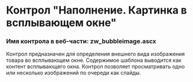﻿---
description: 2.4.9.1
---
# Контрол "Наполнение. Картинка в всплывающем окне"
### Имя контрола в веб-части: zw_bubbleimage.ascx
Контрол предназначен для определения внешнего вида изображения товара во всплывающем окне. 
Содержимое шаблона выводится как контент всплывающего окна.
Контрол позволяет просматривать одно или несколько изображений по очереди как слайды.

